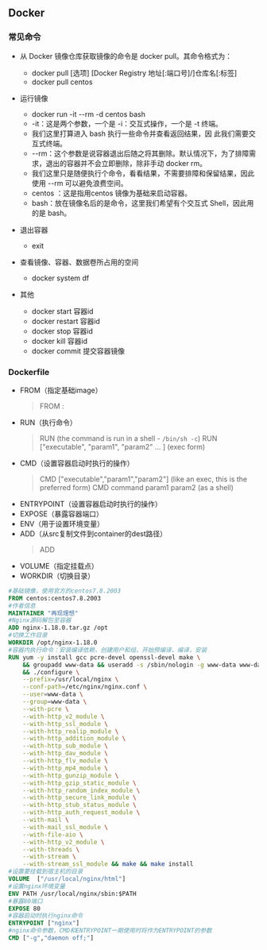 ## Docker

### 常见命令
- 从 Docker 镜像仓库获取镜像的命令是 docker pull。其命令格式为：
  - docker pull [选项] [Docker Registry 地址[:端口号]/]仓库名[:标签]  
  - docker pull centos

- 运行镜像
	- docker run -it --rm -d centos bash
	- -it：这是两个参数，一个是 -i：交互式操作，一个是 -t 终端。
	- 我们这里打算进入 bash 执行一些命令并查看返回结果，因 此我们需要交互式终端。
	- --rm：这个参数是说容器退出后随之将其删除。默认情况下，为了排障需求，退出的容器并不会立即删除，除非手动 docker rm。
	- 我们这里只是随便执行个命令，看看结果，不需要排障和保留结果，因此使用 --rm 可以避免浪费空间。
	- centos ：这是指用centos  镜像为基础来启动容器。
	- bash：放在镜像名后的是命令，这里我们希望有个交互式 Shell，因此用的是 bash。

- 退出容器
  - exit

- 查看镜像、容器、数据卷所占用的空间
	- docker system df
- 其他
	- docker start 容器id
	- docker restart 容器id
	- docker stop 容器id
	- docker kill 容器id
	- docker commit 提交容器镜像

### Dockerfile
- FROM（指定基础image）
	> FROM <image>:<tag>
- RUN（执行命令）
	> RUN <command> (the command is run in a shell - `/bin/sh -c`)
	> RUN ["executable", "param1", "param2" ... ] (exec form)
- CMD（设置容器启动时执行的操作）
	> CMD ["executable","param1","param2"] (like an exec, this is the preferred form)
	> CMD command param1 param2 (as a shell)
- ENTRYPOINT（设置容器启动时执行的操作）
- EXPOSE（暴露容器端口）
- ENV（用于设置环境变量）
- ADD（从src复制文件到container的dest路径）
	> ADD <src> <dest>
- VOLUME（指定挂载点）
- WORKDIR（切换目录）

```dockerfile
#基础镜像，使用官方的centos7.8.2003
FROM centos:centos7.8.2003
#作者信息
MAINTAINER "再现理想"
#Nginx源码解包至容器
ADD nginx-1.18.0.tar.gz /opt
#切换工作目录
WORKDIR /opt/nginx-1.18.0
#容器内执行命令：安装编译依赖，创建用户和组，开始预编译，编译，安装
RUN yum -y install gcc pcre-devel openssl-devel make \
    && groupadd www-data && useradd -s /sbin/nologin -g www-data www-data \
    && ./configure \
    --prefix=/usr/local/nginx \
    --conf-path=/etc/nginx/nginx.conf \
    --user=www-data \
    --group=www-data \
    --with-pcre \
    --with-http_v2_module \
    --with-http_ssl_module \
    --with-http_realip_module \
    --with-http_addition_module \
    --with-http_sub_module \
    --with-http_dav_module \
    --with-http_flv_module \
    --with-http_mp4_module \
    --with-http_gunzip_module \
    --with-http_gzip_static_module \
    --with-http_random_index_module \
    --with-http_secure_link_module \
    --with-http_stub_status_module \
    --with-http_auth_request_module \
    --with-mail \
    --with-mail_ssl_module \
    --with-file-aio \
    --with-http_v2_module \
    --with-threads \
    --with-stream \
    --with-stream_ssl_module && make && make install
#设置要挂载到宿主机的目录
VOLUME  ["/usr/local/nginx/html"]
#设置nginx环境变量
ENV PATH /usr/local/nginx/sbin:$PATH 
#暴露80端口
EXPOSE 80
#容器启动时执行nginx命令
ENTRYPOINT ["nginx"]       
#nginx命令参数，CMD和ENTRYPOINT一期使用时将作为ENTRYPOINT的参数
CMD ["-g","daemon off;"]

```